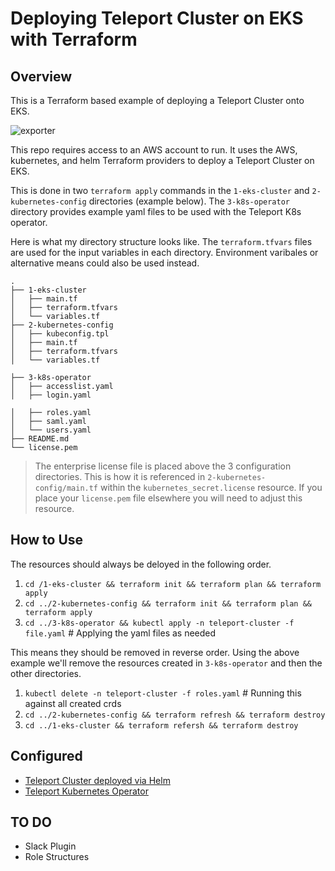 # Deploying Teleport Cluster on EKS with Terraform

## Overview

This is a Terraform based example of deploying a Teleport Cluster onto EKS. 

![exporter](https://github.com/user-attachments/assets/e92b6696-ce56-460d-99cf-88fec791afda)

This repo requires access to an AWS account to run. It uses the AWS, kubernetes, and helm Terraform providers to deploy a Teleport Cluster on EKS. 

This is done in two `terraform apply` commands in the `1-eks-cluster` and `2-kubernetes-config` directories (example below). The `3-k8s-operator` directory provides example yaml files to be used with the Teleport K8s operator. 

Here is what my directory structure looks like. The `terraform.tfvars` files are used for the input variables in each directory. Environment varibales or alternative means could also be used instead.

```
.
├── 1-eks-cluster
│   ├── main.tf
│   ├── terraform.tfvars
│   └── variables.tf
├── 2-kubernetes-config
│   ├── kubeconfig.tpl
│   ├── main.tf
│   ├── terraform.tfvars
│   └── variables.tf

├── 3-k8s-operator
│   ├── accesslist.yaml
│   ├── login.yaml

│   ├── roles.yaml
│   ├── saml.yaml
│   └── users.yaml
├── README.md
└── license.pem
```

> The enterprise license file is placed above the 3 configuration directories. This is how it is referenced in `2-kubernetes-config/main.tf` within the `kubernetes_secret.license` resource. If you place your `license.pem` file elsewhere you will need to adjust this resource. 

## How to Use

The resources should always be deloyed in the following order.

1. `cd /1-eks-cluster && terraform init && terraform plan && terraform apply`
2. `cd ../2-kubernetes-config && terraform init && terraform plan && terraform apply`
3. `cd ../3-k8s-operator && kubectl apply -n teleport-cluster -f file.yaml` # Applying the yaml files as needed

This means they should be removed in reverse order. Using the above example we'll remove the resources created in `3-k8s-operator` and then the other directories.

1. `kubectl delete -n teleport-cluster -f roles.yaml` # Running this against all created crds
2. `cd ../2-kubernetes-config && terraform refresh && terraform destroy`
3. `cd ../1-eks-cluster && terraform refersh && terraform destroy`

## Configured 

- [Teleport Cluster deployed via Helm](https://goteleport.com/docs/ver/15.x/deploy-a-cluster/helm-deployments/kubernetes-cluster/)
- [Teleport Kubernetes Operator](https://goteleport.com/docs/management/dynamic-resources/teleport-operator/)

## TO DO 
* Slack Plugin
* Role Structures
